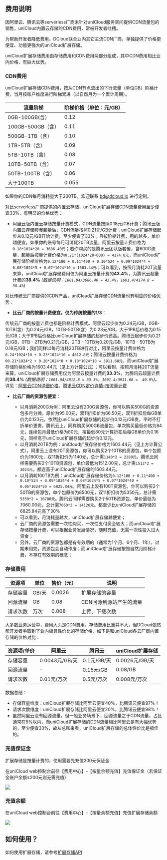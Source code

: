 ## 费用说明

因阿里云、腾讯云等serverless厂商未针对uniCloud服务空间提供CDN流量包的销售，uniCloud内置云存储的CDN费用，常被开发者吐槽。

为帮助开发者降低费用，DCloud联合业内其它主流CDN厂商，单独提供了价格更便宜、功能更强大的uniCloud扩展存储。

uniCloud扩展存储费用由存储费用和CDN费用两部分组成，其中CDN费用相比业内价格，有巨大优势。

### CDN费用

uniCloud扩展存储CDN费用，按从CDN节点流出的下行流量（单位GB）阶梯计费，当月按账户维度进行阶梯累进（以自然月为一个累计周期）。 

|流量阶梯			|阶梯价格（单位：元/GB）	|
|--				|--						|
|0GB-100GB(含）	    |0.12		        |
|100GB-500GB（含）    |0.11				|
|500GB-1TB（含）    |0.10				|
|1TB-5TB（含）	    |0.09				|
|5TB-10TB（含）	    |0.08				|
|10TB-50TB（含）	   |0.07				|
|50TB-100TB（含）	|0.06				|
|大于100TB	|0.055				|

如果你的CDN每月消耗量大于200TB，欢迎联系 bd@dcloud.io 进行定制。

对比serverless厂商提供的内置云存储，uniCloud扩展存储CDN流量费用至少便宜33%，有明显的价格优势：

- 阿里云版内置云存储按量计费模式，CDN流量按照0.18元/GB计费；腾讯云版内置云存储套餐超量后，CDN流量按照0.21元/GB计费；uniCloud扩展存储起步从0.12元/GB开始计费，至少便宜了33%；且按阶梯计费，用的越多，单价越便宜。如果你的账号每月可消耗20TB流量，阿里云按量计费价格为`0.18*1024*20 = 3686.40元`；若你购买的是腾讯云团队版套餐，含600G流量，超量后按量计费价格为`0.21*(1024*20-600) = 4174.8元`，而uniCloud扩展存储阶梯价格为`0.12*100 + 0.11*400 + 0.10*524 + 0.09*1024*4 + 0.08*1024*5 + 0.07*1024*10 = 1603.44元`；可以看到，按照月消耗20T流量来算，uniCloud扩展存储费用仅为阿里云按量计费的**43.4%**，为腾讯云超量计费的**38.4%**  *(数据说明：`1601.04/3686.40 = 43.4%`，`1601.4/4174.8 =  38.4%`)*


对比传统云厂商提供的CDN产品，uniCloud扩展存储CDN流量也有明显的价格优势：

- **比云厂商的按量计费便宜，仅为传统按量的1/3**：

传统云厂商的按量计费也都是阶梯计费模式。阿里云起步价为0.24元/GB，0GB-10TB(含）为0.24元/GB，10TB-50TB(含）为0.23元/GB，大于1PB后价格为0.15元/GB；大于1PB后价格比uniCloud扩展存储的起步价还高。腾讯云起步价为0.21元/GB，0TB - 2TB为0.21元/GB，2TB - 10TB为0.20元/GB，10TB - 50TB为0.18元/GB；我们同样以每月消耗20TB进行对比，阿里云按量计费价格为`0.24*1024*10 + 0.23*1024*10 = 4812.8元`；腾讯云按量计费价格为`00.21*1024*2 + 0.20*1024*8 + 0.18*1024*10 = 3911.68元`，而uniCloud扩展存储阶梯价格为1603.44元（见上方计算公式）；可以看到，按照月消耗20T流量来算，uniCloud扩展存储费用仅为阿里云按量计费的**33.3%**，为腾讯云超量计费的**38.4%**  *(数据说明：`1601.04/4812.8 = 33.3%`，`1601.4/3911.68 =  40.9%`)。* 详见：[阿里云CDN详细价格](https://www.aliyun.com/price/product?spm=5176.21213303.J_qCOwPWspKEuWcmp8qiZNQ.3.36562f3dxom8j3#/cdn/detail/cdn)、[腾讯云CDN定价详情-按流量计费](https://cloud.tencent.com/document/product/228/2949#.E6.8C.89.E6.B5.81.E9.87.8F.E8.AE.A1.E8.B4.B9)

- **比云厂商的资源包便宜**：

	* 以月消耗200G为例：阿里云没有200G资源包，你可以购买500G的资源包多月分摊，原价为95.00元，双11折扣价为66.50元，双11折扣后每GB单价为0.123元，依然比uniCloud扩展存储的起步价0.12元/GB贵，平时不打折单价更贵。腾讯云上，同样购买500GB流量包，单次购买最低价格为84元，连续包月最低价格为80元，按最低80元计算折扣后每GB单价为0.16元，同样高于uniCloud扩展存储的起步价0.12元。
	* 以月消耗20TB为例：uniCloud扩展存储价格为1603.44元（见上方计算公式），阿里云上没有20T资源包，你可以购买2个10TB的资源包，单个包原价为1800元，双11折扣价为1140元，总计需`1140*2 = 2280元`。腾讯云同样需要购买2个10TB资源包，单价最低为1512.00元，总计需`1512*2 = 3024元`。都远高于uniCloud扩展存储的1603.44元。
    * 以月消耗100TB为例：uniCloud扩展存储价格为`0.12*100 + 0.11*400 + 0.10*524 + 0.09*1024*4 + 0.08*1024*5 + 0.07*1024*40 + 0.06*1024*50 = 6825.84元`，阿里云上没有100T资源包，你可以购买2个50TB的资源包，单个包原价为8500元，双11折扣价为5350元，总计需`5350*2 = 10700元`。腾讯云同样需要购买2个50TB资源包，单价最低为7060.00元，总计需`7060*2 = 14120元`。都至少比uniCloud扩展存储的6825.84元高了30%
    * 可以看到，月消耗量越大，uniCloud扩展存储越便宜；
	* 云厂商的资源包需要一次性购买，一次性支付资金较大；而uniCloud扩展存储按量计费，可以根据业务发展情况，随时充值，无需一次性投入过大资金；
	* 另外，云厂商的资源包都是有有效期的（通常为1个月、6个月、1年），过期未用完，资源包会自动作废；而uniCloud扩展存储按照自然月阶梯计费，不存在有效期的概念；

### 存储费用


|资源项		|单位	|售价（元）	| 说明|
|--			|--		|--			|--			|
|存储容量		|GB/天  |0.0026		|扩展存储的容量|
|回源流量		|GB		|0.08		|CDN回源到源站产生的流量	|
|请求次数		|万次	|0.008 	    |上传、下载次数|

大多数业务运营中，费用大头是CDN费用，存储费用比重并不大，但DCloud依然帮开发者争取到了业内极具性价比的存储价格，如下是和uniCloud各云厂商内置存储的价格对比：

|资源项/单价		|阿里云	|腾讯云	| uniCloud扩展存储|
|--			|--		|--			|--			|
|存储容量		|0.0043元/GB/天 |0.1元/GB/天		|0.0026元/GB/天|
|回源流量		|-		|0.15元/GB		|0.08/GB	|
|请求次数		|0.01元/万次	|0.5元/万次 	    |0.008元/万次|

数据总结：
- 存储容量维度：uniCloud扩展存储比阿里云便宜40%，比腾讯云便宜97%！
- 请求次数维度：uniCloud扩展存储比阿里云便宜20%，比腾讯云便宜98%！
- 虽然阿里云没有回源流量，但一般业务场景下，回源流量之于CDN流量，占比通常在5%以内，而uniCloud扩展存储的CDN流量相比阿里云是有大幅优势的，至少便宜33%，故从总账来看，uniCloud扩展存储的总体性价比是极佳的。

### 充值保证金

扩展存储是按量计费的，使用需要先充值200元保证金

在uniCloud web控制台前往【费用中心】-【按量余额充值】充值保证金（若保证金账户余额≥200元则无需充值）

![](https://qiniu-web-assets.dcloud.net.cn/unidoc/zh/3707/429.png)

### 充值余额

在uniCloud web控制台前往【费用中心】-【按量余额充值】充值扩展存储余额

![](https://qiniu-web-assets.dcloud.net.cn/unidoc/zh/3707/428.png)

## 如何使用？

如何使用扩展存储，请参考[扩展存储API](uniCloud/uni-cloud-ext-storage/api.md)
